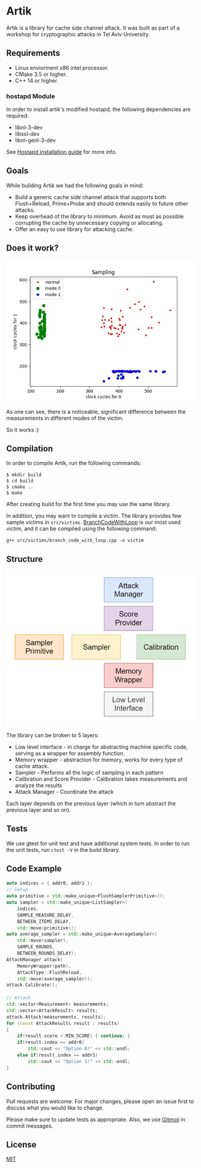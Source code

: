 # Artik
Artik is a library for cache side channel attack. It was built as part of a workshop for cryptographic attacks in Tel Aviv University.  
## Requirements
- Linux enviorment x86 intel processor.
- CMake 3.5 or higher.
- C++ 14 or higher.
### hostapd Module
In order to install artik's modified hostapd, the following dependencies are required:
- libnl-3-dev 
- libssl-dev 
- libnl-genl-3-dev

See [Hostapd installation guide](docs/Hostapd.md) for more info.

## Goals
While buliding Artik we had the following goals in mind:
- Build a generic cache side channel attack that supports both Flush+Reload, Prime+Probe and should extends easily to future other attacks.
- Keep overhead of the library to minimum. Avoid as must as possible corrupting the cache by unnecessary copying or allocating.
- Offer an easy to use library for attacking cache.

## Does it work?

![Measurements of the library](docs/measurements_graph.jpeg)

As one can see, there is a noticeable, significant difference between the measurements in different modes of the victim. 

So it works :) 

## Compilation
In order to compile Artik, run the following commands:
```console
$ mkdir build
$ cd build
$ cmake ..
$ make
```
After creating build for the first time you may use the same library.

In addition, you may want to compile a victim. The library provides few sample victims in `src/victims`. [BranchCodeWithLoop](src/victims/branch_code_with_loop.cpp) is our most used victim, and it can be compiled using the following command:
```console
g++ src/victims/branch_code_with_loop.cpp -o victim
```

## Structure
![The structure of the lib](docs/structure.png)

The library can be broken to 5 layers:
- Low level interface - in charge for abstracting machine specific code, serving as a wrapper for assembly function.
- Memory wrapper - abstraction for memory, works for every type of cache attack. 
- Sampler - Performs all the logic of sampling in each pattern
- Calibration and Score Provider - Calibration takes measurements and analyze the results
- Attack Manager - Coordinate the attack 

Each layer depends on the previous layer (which in turn abstract the previous layer and so on).


## Tests
We use gtest for unit test and have additional system tests. In order to run 
the unit tests, run  `ctest -V` in the build library.

## Code Example
```cpp
auto indices = { addr0, addr1 };
// Setup
auto primitive = std::make_unique<FlushSamplerPrimitive>();
auto sampler = std::make_unique<ListSampler>(
    indices,
    SAMPLE_MEASURE_DELAY,
    BETWEEN_ITEMS_DELAY,
    std::move(primitive));
auto average_sampler = std::make_unique<AverageSampler>(
    std::move(sampler),
    SAMPLE_ROUNDS,
    BETWEEN_ROUNDS_DELAY);
AttackManager attack(
    MemoryWrapper(path),
    AttackType::FlushReload,
    std::move(average_sampler));
attack.Calibrate();

// Attack
std::vector<Measurement> measurements;
std::vector<AttackResult> results;
attack.Attack(measurements, results);
for (const AttackResult& result : results)
{
    if(result.score < MIN_SCORE) { continue; }
    if(result.index == addr0)
        std::cout << "Option 0!" << std::endl;
    else if(result.index == addr1)
        std::cout << "Option 1!" << std::endl;
}
```

## Contributing
Pull requests are welcome. For major changes, please open an issue first to discuss what you would like to change.

Please make sure to update tests as appropriate. Also, we use [Gitmoji](https://gitmoji.carloscuesta.me/) in commit messages.

## License
[MIT](https://choosealicense.com/licenses/wtfpl/)